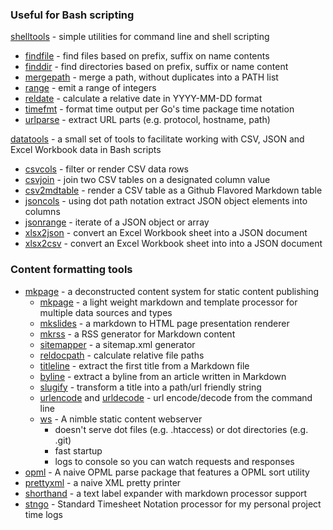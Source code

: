 
### Useful for Bash scripting

[shelltools](/shelltools/) - simple utilities for command line and shell scripting

+ [findfile](/shelltools/findfile.html) - find files based on prefix, suffix on name contents
+ [finddir](/shelltools/finddir.html) - find directories based on prefix, suffix or name content
+ [mergepath](/shelltools/mergepath.html) - merge a path, without duplicates into a PATH list
+ [range](/shelltools/range.html) - emit a range of integers
+ [reldate](/shelltools/reldate.html) - calculate a relative date in YYYY-MM-DD format
+ [timefmt](/shelltools/timefmt.html) - format time output per Go's time package time notation
+ [urlparse](/shelltools/urlparse.html) - extract URL parts (e.g. protocol, hostname, path)


[datatools](http://caltechlibrary.github.io/datatools/) - a small set of tools to facilitate working with CSV, JSON and Excel Workbook data in Bash scripts

+ [csvcols](http://caltechlibrary.github.io/datatools/csvcols.html) - filter or render CSV data rows 
+ [csvjoin](http://caltechlibrary.github.io/datatools/csvjoin.html) - join two CSV tables on a designated column value
+ [csv2mdtable](http://caltechlibrary.github.io/datatools/csv2mdtable.html) - render a CSV table as a Github Flavored Markdown table
+ [jsoncols](http://caltechlibrary.github.io/datatools/jsoncols.html) - using dot path notation extract JSON object elements into columns
+ [jsonrange](http://caltechlibrary.github.io/datatools/jsonrange.html) - iterate of a JSON object or array
+ [xlsx2json](http://caltechlibrary.github.io/datatools/xlsx2json.html) - convert an Excel Workbook sheet into a JSON document
+ [xlsx2csv](http://caltechlibrary.github.io/datatools/xlsx2csv.html) - convert an Excel Workbook sheet into into a JSON document


### Content formatting tools

+ [mkpage](/mkpage/) - a deconstructed content system for static content publishing
    + [mkpage](/mkpage/mkpage.html) - a light weight markdown and template processor for multiple data sources and types
    + [mkslides](/mkpage/mkslides.html) - a markdown to HTML page presentation renderer
    + [mkrss](/mkpage/mkrss.html) - a RSS generator for Markdown content
    + [sitemapper](/mkpage/sitemapper.html) - a sitemap.xml generator
    + [reldocpath](/mkpage/reldocpath.html) - calculate relative file paths
    + [titleline](/mkpage/titleline.html) - extract the first title from a Markdown file
    + [byline](/mkpage/byline.html) - extract a byline from an article written in Markdown
    + [slugify](/mkpage/slugify.html) - transform a title into a path/url friendly string
    + [urlencode](/mkpage/urlencode.html) and [urldecode](/mkpage/urldecode.html) - url encode/decode from the command line
    + [ws](/mkpage/ws) - A nimble static content webserver
        + doesn't serve dot files (e.g. .htaccess) or dot directories (e.g. .git)
        + fast startup
        + logs to console so you can watch requests and responses
+ [opml](/opml/) - A naive OPML parse package that features a OPML sort utility
+ [prettyxml](/prettyxml/) - a naive XML pretty printer
+ [shorthand](/shorthand/) - a text label expander with markdown processor support
+ [stngo](/stngo/) - Standard Timesheet Notation processor for my personal project time logs

